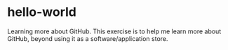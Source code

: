 # hello-world
Learning more about GitHub.
This exercise is to help me learn more about GitHub, beyond using it as a software/application store.
